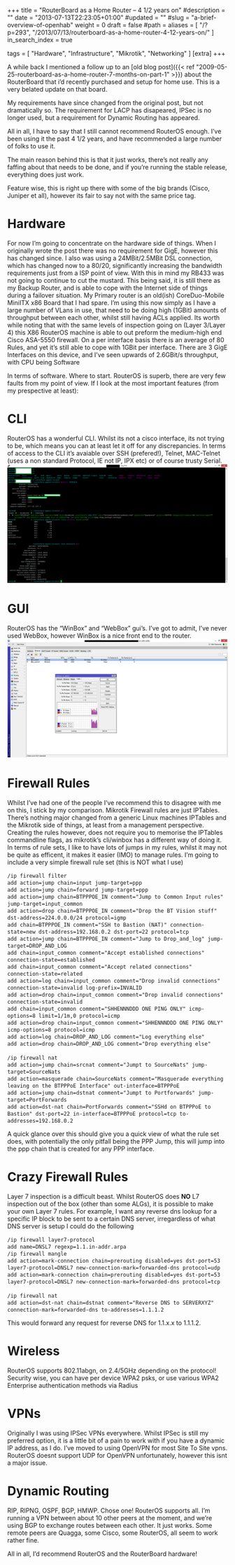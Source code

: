 +++
title = "RouterBoard as a Home Router – 4 1/2 years on"
#description = ""
date = "2013-07-13T22:23:05+01:00"
#updated = ""
#slug = "a-brief-overview-of-openhab"
weight = 0
draft = false
#path = 
aliases = [
    "/?p=293",
    "/2013/07/13/routerboard-as-a-home-router-4-12-years-on/"
]
in_search_index = true

tags = [
    "Hardware",
    "Infrastructure",
    "Mikrotik",
    "Networking"
]
[extra]
+++

A while back I mentioned a follow up to an [old blog post]({{< ref "2009-05-25-routerboard-as-a-home-router-7-months-on-part-1" >}}) about the RouterBoard that i’d recently purchased and setup for home use. This is a very belated update on that board.

My requirements have since changed from the original post, but not dramatically so. The requirement for LACP has disapeared, IPSec is no longer used, but a requirement for Dynamic Routing has appeared.

All in all, I have to say that I still cannot recommend RouterOS enough. I’ve been using it the past 4 1/2 years, and have recommended a large number of folks to use it.

The main reason behind this is that it just works, there’s not really any faffing about that needs to be done, and if you’re running the stable release, everything does just work.

Feature wise, this is right up there with some of the big brands (Cisco, Juniper et all), however its fair to say not with the same price tag.

# Hardware

For now I’m going to concentrate on the hardware side of things. When I originally wrote the post there was no requirement for GigE, however this has changed since. I also was using a 24MBit/2.5MBit DSL connection, which has changed now to a 80/20, significantly increasing the bandwidth requirements just from a ISP point of view. With this in mind my RB433 was not going to continue to cut the mustard. This being said, it is still there as my Backup Router, and is able to cope with the Internet side of things during a failover situation. My Primary router is an old(ish) CoreDuo-Mobile MiniITX x86 Board that I had spare. I’m using this now simply as I have a large number of VLans in use, that need to be doing high (1GBit) amounts of throughput between each other, whilst still having ACLs applied. Its worth while noting that with the same levels of inspection going on (Layer 3/Layer 4) this X86 RouterOS machine is able to out preform the medium-high end Cisco ASA-5550 firewall. On a per interface basis there is an average of 80 Rules, and yet it’s still able to cope with 1GBit per interface. There are 3 GigE Interfaces on this device, and I’ve seen upwards of 2.6GBit/s throughput, with CPU being Software

In terms of software. Where to start. RouterOS is superb, there are very few faults from my point of view. If I look at the most important features (from my prespective at least):

# CLI

RouterOS has a wonderful CLI. Whilst its not a cisco interface, its not trying to be, which means you can at least let it off for any discrepancies. In terms of access to the CLI it’s avaiable over SSH (prefered!), Telnet, MAC-Telnet (uses a non standard Protocol, IE not IP, IPX etc) or of course trusty Serial.  
![RouterOS CLI](CLI.png)

# GUI

RouterOS has the “WinBox” and “WebBox” gui’s. I’ve got to admit, I’ve never used WebBox, however WinBox is a nice front end to the router.  
![winbox](winbox.png)

# Firewall Rules

Whilst I’ve had one of the people I’ve recommend this to disagree with me on this, I stick by my comparison. Mikrotik Firewall rules are just IPTables. There’s nothing major changed from a generic Linux machines IPTables and the Mikrotik side of things, at least from a management perspective. Creating the rules however, does not require you to memorise the IPTables commandline flags, as mikrotik’s cli/winbox has a different way of doing it. In terms of rule sets, I like to have lots of jumps in my rules, whilst it may not be quite as efficent, it makes it easier (IMO) to manage rules. I’m going to include a very simple firewall rule set (this is NOT what I use)

```
/ip firewall filter
add action=jump chain=input jump-target=ppp
add action=jump chain=forward jump-target=ppp
add action=jump chain=BTPPPOE_IN comment="Jump to Common Input rules" jump-target=input_common
add action=drop chain=BTPPPOE_IN comment="Drop the BT Vision stuff" dst-address=224.0.0.0/24 protocol=igmp
add chain=BTPPPOE_IN comment="SSH to Bastion (NAT)" connection-state=new dst-address=192.168.0.2 dst-port=22 protocol=tcp
add action=jump chain=BTPPPOE_IN comment="Jump to Drop_and_log" jump-target=DROP_AND_LOG
add chain=input_common comment="Accept established connections" connection-state=established
add chain=input_common comment="Accept related connections" connection-state=related
add action=log chain=input_common comment="Drop invalid connections" connection-state=invalid log-prefix=INVALID
add action=drop chain=input_common comment="Drop invalid connections" connection-state=invalid
add chain=input_common comment="SHHENNNDDD ONE PING ONLY" icmp-options=8 limit=1/1m,0 protocol=icmp
add action=drop chain=input_common comment="SHHENNNDDD ONE PING ONLY" icmp-options=8 protocol=icmp
add action=log chain=DROP_AND_LOG comment="Log everything else"
add action=drop chain=DROP_AND_LOG comment="Drop everything else"

/ip firewall nat
add action=jump chain=srcnat comment="Jumpt to SourceNats" jump-target=SourceNats
add action=masquerade chain=SourceNats comment="Masquerade everything leaving on the BTPPPoE Interface" out-interface=BTPPPoE
add action=jump chain=dstnat comment="Jumpt to Portforwards" jump-target=PortForwards
add action=dst-nat chain=PortForwards comment="SSHd on BTPPPoE to Bastion" dst-port=22 in-interface=BTPPPoE protocol=tcp to-addresses=192.168.0.2
```

A quick glance over this should give you a quick view of what the rule set does, with potentially the only pitfall being the PPP Jump, this will jump into the ppp chain that is created for any PPP interface.

# Crazy Firewall Rules
Layer 7 inspection is a difficult beast. Whilst RouterOS does **NO** L7 inspection out of the box (other than some ALGs), it is possible to make your own Layer 7 rules. For example, I want any reverse dns lookup for a specific IP block to be sent to a certain DNS server, irregardless of what DNS server is setup I could do the following 

```
/ip firewall layer7-protocol
add name=DNSL7 regexp=1.1.in-addr.arpa
/ip firewall mangle
add action=mark-connection chain=prerouting disabled=yes dst-port=53 layer7-protocol=DNSL7 new-connection-mark=forwarded-dns protocol=udp
add action=mark-connection chain=prerouting disabled=yes dst-port=53 layer7-protocol=DNSL7 new-connection-mark=forwarded-dns protocol=tcp

/ip firewall nat
add action=dst-nat chain=dstnat comment="Reverse DNS to SERVERXYZ" connection-mark=forwarded-dns to-addresses=1.1.1.2
```

This would forward any request for reverse DNS for 1.1.x.x to 1.1.1.2.

# Wireless

RouterOS supports 802.11abgn, on 2.4/5GHz depending on the protocol! Security wise, you can have per device WPA2 psks, or use various WPA2 Enterprise authentication methods via Radius

# VPNs

Originally I was using IPSec VPNs everywhere. Whilst IPSec is still my preferred option, it is a little bit of a pain to work with if you have a dynamic IP address, as I do. I’ve moved to using OpenVPN for most Site To Site vpns. RouterOS doesnt support UDP for OpenVPN unfortunately, however this isnt a major issue.

# Dynamic Routing

RIP, RIPNG, OSPF, BGP, HMWP. Chose one! RouterOS supports all. I’m running a VPN between about 10 other peers at the moment, and we’re using BGP to exchange routes between each other. It just works. Some remote peers are Quagga, some Cisco, some RouterOS, all seem to work rather fine.

All in all, I’d recommend RouterOS and the RouterBoard hardware!
